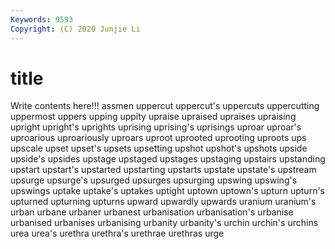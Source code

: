 ```yaml
---
Keywords: 9593
Copyright: (C) 2020 Junjie Li
---
```


# title

Write contents here!!!
assmen
uppercut 
uppercut's 
uppercuts 
uppercutting 
uppermost 
uppers 
upping 
uppity 
upraise 
upraised
upraises 
upraising 
upright 
upright's 
uprights 
uprising 
uprising's 
uprisings 
uproar 
uproar's
uproarious 
uproariously 
uproars 
uproot 
uprooted 
uprooting 
uproots 
ups 
upscale 
upset
upset's 
upsets 
upsetting 
upshot 
upshot's 
upshots 
upside 
upside's 
upsides 
upstage
upstaged 
upstages 
upstaging 
upstairs 
upstanding 
upstart 
upstart's 
upstarted 
upstarting 
upstarts
upstate 
upstate's 
upstream 
upsurge 
upsurge's 
upsurged 
upsurges 
upsurging 
upswing 
upswing's
upswings 
uptake 
uptake's 
uptakes 
uptight 
uptown 
uptown's 
upturn 
upturn's 
upturned
upturning 
upturns 
upward 
upwardly 
upwards 
uranium 
uranium's 
urban 
urbane 
urbaner
urbanest 
urbanisation 
urbanisation's 
urbanise 
urbanised 
urbanises 
urbanising 
urbanity 
urbanity's 
urchin
urchin's 
urchins 
urea 
urea's 
urethra 
urethra's 
urethrae 
urethras 
urge 
